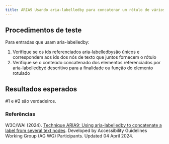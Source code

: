 ```yaml
---
title: ARIA9 Usando aria-labelledby para concatenar um rótulo de vários nós de texto
---
```


## Procedimentos de teste

Para entradas que usam aria-labelledby:
1. Verifique se os ids referenciados aria-labelledbysão únicos e correspondem aos ids dos nós de texto que juntos fornecem o rótulo
2. Verifique se o conteúdo concatenado dos elementos referenciados por aria-labelledbyé descritivo para a finalidade ou função do elemento rotulado


## Resultados esperados
#1 e #2 são verdadeiros.

### Referências

W3C/WAI (2024). [Technique ARIA9: Using aria-labelledby to concatenate a label from several text nodes](https://www.w3.org/WAI/WCAG22/Techniques/aria/ARIA9). Developed by Accessibility Guidelines Working Group (AG WG) Participants. Updated 04 April 2024.